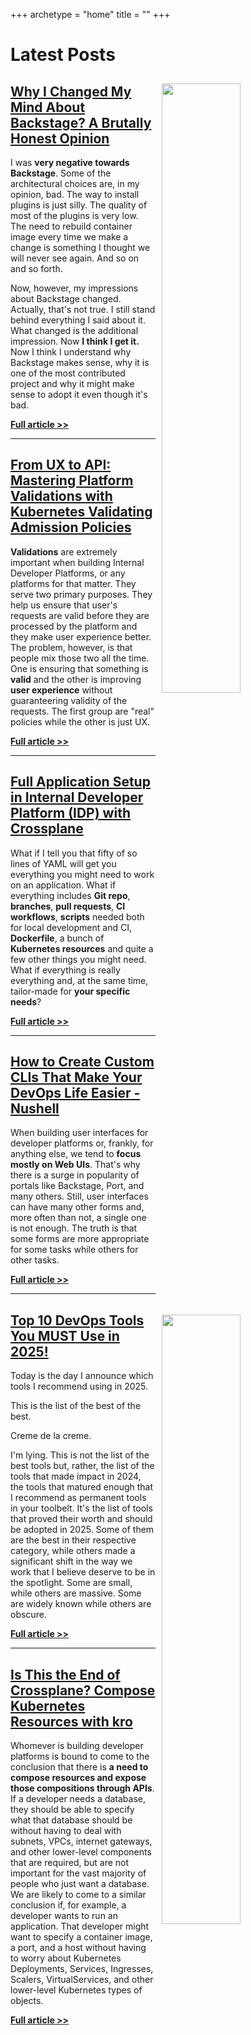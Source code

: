 +++
archetype = "home"
title = ""
+++

# Latest Posts

<!-- <img src="/internal-developer-platforms/from-zero-to-fully-operational-developer-platform-in-5-steps/thumbnail-03.jpg" style="width:50%; float:right; padding: 10px">

## [From Zero to Fully Operational Developer Platform in 5 Steps!](/internal-developer-platforms/from-zero-to-fully-operational-developer-platform-in-5-steps)

Internal Developer Platforms or IDPs are **not hard to create**. Anyone can do it, as long as that someone knows **everything about everything**.

Today I'll show you **everything** you should know **about developer platforms**. We'll go through all the principles behind them, through all the components they should have, and I'll even show you how to build one. This will be a tutorial on how to build a platform in **4 mandatory and 1 optional step**.

At the end of today's journey, we'll have a **fully operational IDP** with everything you might need. Most likely...

**[Full article >>](/internal-developer-platforms/from-zero-to-fully-operational-developer-platform-in-5-steps)**

--- -->

<img src="/internal-developer-platforms/why-i-changed-my-mind-about-backstage-a-brutally-honest-opinion/thumbnail-02.jpg" style="width:50%; float:right; padding: 10px">

## [Why I Changed My Mind About Backstage? A Brutally Honest Opinion](/internal-developer-platforms/why-i-changed-my-mind-about-backstage-a-brutally-honest-opinion)

I was **very negative towards Backstage**. Some of the architectural choices are, in my opinion, bad. The way to install plugins is just silly. The quality of most of the plugins is very low. The need to rebuild container image every time we make a change is something I thought we will never see again. And so on and so forth.

Now, however, my impressions about Backstage changed. Actually, that's not true. I still stand behind everything I said about it. What changed is the additional impression. Now **I think I get it.** Now I think I understand why Backstage makes sense, why it is one of the most contributed project and why it might make sense to adopt it even though it's bad.

**[Full article >>](/internal-developer-platforms/why-i-changed-my-mind-about-backstage-a-brutally-honest-opinion)**

---

<img src="/internal-developer-platforms/from-ux-to-api-mastering-platform-validations-with-kubernetes-validating-admission-policies/thumbnail-01.jpg" style="width:50%; float:right; padding: 10px">

## [From UX to API: Mastering Platform Validations with Kubernetes Validating Admission Policies](/internal-developer-platforms/from-ux-to-api-mastering-platform-validations-with-kubernetes-validating-admission-policies)

**Validations** are extremely important when building Internal Developer Platforms, or any platforms for that matter. They serve two primary purposes. They help us ensure that user's requests are valid before they are processed by the platform and they make user experience better. The problem, however, is that people mix those two all the time. One is ensuring that something is **valid** and the other is improving **user experience** without guaranteering validity of the requests. The first group are "real" policies while the other is just UX.

**[Full article >>](/internal-developer-platforms/from-ux-to-api-mastering-platform-validations-with-kubernetes-validating-admission-policies)**

---

<img src="/internal-developer-platforms/full-application-setup-in-internal-developer-platform-idp-with-crossplane/thumbnail-03.jpg" style="width:50%; float:right; padding: 10px">

## [Full Application Setup in Internal Developer Platform (IDP) with Crossplane](/internal-developer-platforms/full-application-setup-in-internal-developer-platform-idp-with-crossplane)

What if I tell you that fifty of so lines of YAML will get you everything you might need to work on an application. What if everything includes **Git repo**, **branches**, **pull requests**, **CI workflows**, **scripts** needed both for local development and CI, **Dockerfile**, a bunch of **Kubernetes resources** and quite a few other things you might need. What if everything is really everything and, at the same time, tailor-made for **your specific needs**?

**[Full article >>](/internal-developer-platforms/full-application-setup-in-internal-developer-platform-idp-with-crossplane)**

---

<img src="/terminal/how-to-create-custom-clis-that-make-your-devops-life-easier---nushell/thumbnail-02.jpg" style="width:50%; float:right; padding: 10px">

## [How to Create Custom CLIs That Make Your DevOps Life Easier - Nushell](/terminal/how-to-create-custom-clis-that-make-your-devops-life-easier---nushell)

When building user interfaces for developer platforms or, frankly, for anything else, we tend to **focus mostly on Web UIs**. That's why there is a surge in popularity of portals like Backstage, Port, and many others. Still, user interfaces can have many other forms and, more often than not, a single one is not enough. The truth is that some forms are more appropriate for some tasks while others for other tasks.

**[Full article >>](/terminal/how-to-create-custom-clis-that-make-your-devops-life-easier---nushell)**

---

<img src="/misc/top-10-devops-tools-you-must-use-in-2025/thumbnail-01.jpg" style="width:50%; float:right; padding: 10px">

## [Top 10 DevOps Tools You MUST Use in 2025!](/misc/top-10-devops-tools-you-must-use-in-2025)

Today is the day I announce which tools I recommend using in 2025.

This is the list of the best of the best.

Creme de la creme.

I'm lying. This is not the list of the best tools but, rather, the list of the tools that made impact in 2024, the tools that matured enough that I recommend as permanent tools in your toolbelt. It's the list of tools that proved their worth and should be adopted in 2025. Some of them are the best in their respective category, while others made a significant shift in the way we work that I believe deserve to be in the spotlight. Some are small, while others are massive. Some are widely known while others are obscure.

**[Full article >>](/misc/top-10-devops-tools-you-must-use-in-2025)**

---

<img src="/internal-developer-platforms/is-this-the-end-of-crossplane-compose-kubernetes-resources-with-kro/thumbnail-03.jpg" style="width:50%; float:right; padding: 10px">

## [Is This the End of Crossplane? Compose Kubernetes Resources with kro](/internal-developer-platforms/is-this-the-end-of-crossplane-compose-kubernetes-resources-with-kro)

Whomever is building developer platforms is bound to come to the conclusion that there is **a need to compose resources and expose those compositions through APIs**. If a developer needs a database, they should be able to specify what that database should be without having to deal with subnets, VPCs, internet gateways, and other lower-level components that are required, but are not important for the vast majority of people who just want a database. We are likely to come to a similar conclusion if, for example, a developer wants to run an application. That developer might want to specify a container image, a port, and a host without having to worry about Kubernetes Deployments, Services, Ingresses, Scalers, VirtualServices, and other lower-level Kubernetes types of objects.

**[Full article >>](/internal-developer-platforms/is-this-the-end-of-crossplane-compose-kubernetes-resources-with-kro)**
